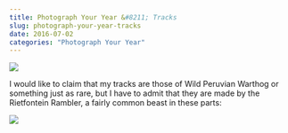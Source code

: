 ```yaml
---
title: Photograph Your Year &#8211; Tracks
slug: photograph-your-year-tracks
date: 2016-07-02
categories: "Photograph Your Year"
---
```


<p><img src="https://res.cloudinary.com/dy6grlu8z/image/upload/v1558841853/jxyxbaptvrpc18dt0sef.jpg"/></p>
<p>I would like to claim that my tracks are those of Wild Peruvian Warthog or something just as rare, but I have to admit that they are made by the Rietfontein Rambler, a fairly common beast in these parts:</p>
<p><img src="https://res.cloudinary.com/dy6grlu8z/image/upload/v1558841854/nxy2dllppevptnu6owbt.jpg"/></p>
<p> </p>
<p> </p>







